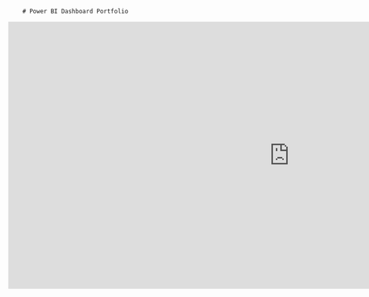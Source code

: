         # Power BI Dashboard Portfolio

                                 












<iframe title="Projekt.Sales" width="1140" height="541.25" src="https://app.powerbi.com/reportEmbed?reportId=0e42bfd3-c521-4494-9487-f445e7c773ac&autoAuth=true&ctid=751f9d47-2cee-4ebd-b910-76af2450db80&config=eyJjbHVzdGVyVXJsIjoiaHR0cHM6Ly93YWJpLXdlc3QtZXVyb3BlLWUtcHJpbWFyeS1yZWRpcmVjdC5hbmFseXNpcy53aW5kb3dzLm5ldC8ifQ%3D%3D" frameborder="0" allowFullScreen="true"></iframe>

